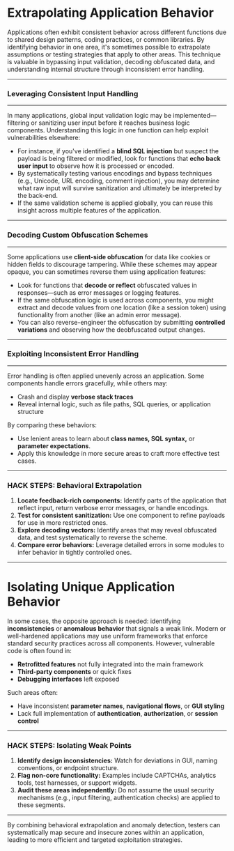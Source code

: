 # Extrapolating Application Behavior

Applications often exhibit consistent behavior across different functions due to shared design patterns, coding practices, or common libraries. By identifying behavior in one area, it's sometimes possible to extrapolate assumptions or testing strategies that apply to other areas. This technique is valuable in bypassing input validation, decoding obfuscated data, and understanding internal structure through inconsistent error handling.

---

### Leveraging Consistent Input Handling

---

In many applications, global input validation logic may be implemented—filtering or sanitizing user input before it reaches business logic components. Understanding this logic in one function can help exploit vulnerabilities elsewhere:

* For instance, if you've identified a **blind SQL injection** but suspect the payload is being filtered or modified, look for functions that **echo back user input** to observe how it is processed or encoded.
* By systematically testing various encodings and bypass techniques (e.g., Unicode, URL encoding, comment injection), you may determine what raw input will survive sanitization and ultimately be interpreted by the back-end.
* If the same validation scheme is applied globally, you can reuse this insight across multiple features of the application.

---

### Decoding Custom Obfuscation Schemes

---

Some applications use **client-side obfuscation** for data like cookies or hidden fields to discourage tampering. While these schemes may appear opaque, you can sometimes reverse them using application features:

* Look for functions that **decode or reflect** obfuscated values in responses—such as error messages or logging features.
* If the same obfuscation logic is used across components, you might extract and decode values from one location (like a session token) using functionality from another (like an admin error message).
* You can also reverse-engineer the obfuscation by submitting **controlled variations** and observing how the deobfuscated output changes.

---

### Exploiting Inconsistent Error Handling

---

Error handling is often applied unevenly across an application. Some components handle errors gracefully, while others may:

* Crash and display **verbose stack traces**
* Reveal internal logic, such as file paths, SQL queries, or application structure

By comparing these behaviors:

* Use lenient areas to learn about **class names, SQL syntax,** or **parameter expectations**.
* Apply this knowledge in more secure areas to craft more effective test cases.

---

### HACK STEPS: Behavioral Extrapolation

1. **Locate feedback-rich components:** Identify parts of the application that reflect input, return verbose error messages, or handle encodings.
2. **Test for consistent sanitization:** Use one component to refine payloads for use in more restricted ones.
3. **Explore decoding vectors:** Identify areas that may reveal obfuscated data, and test systematically to reverse the scheme.
4. **Compare error behaviors:** Leverage detailed errors in some modules to infer behavior in tightly controlled ones.

---

# Isolating Unique Application Behavior

In some cases, the opposite approach is needed: identifying **inconsistencies** or **anomalous behavior** that signals a weak link. Modern or well-hardened applications may use uniform frameworks that enforce standard security practices across all components. However, vulnerable code is often found in:

* **Retrofitted features** not fully integrated into the main framework
* **Third-party components** or quick fixes
* **Debugging interfaces** left exposed

Such areas often:

* Have inconsistent **parameter names**, **navigational flows**, or **GUI styling**
* Lack full implementation of **authentication**, **authorization**, or **session control**

---

### HACK STEPS: Isolating Weak Points

1. **Identify design inconsistencies:** Watch for deviations in GUI, naming conventions, or endpoint structure.
2. **Flag non-core functionality:** Examples include CAPTCHAs, analytics tools, test harnesses, or support widgets.
3. **Audit these areas independently:** Do not assume the usual security mechanisms (e.g., input filtering, authentication checks) are applied to these segments.

---

By combining behavioral extrapolation and anomaly detection, testers can systematically map secure and insecure zones within an application, leading to more efficient and targeted exploitation strategies.

